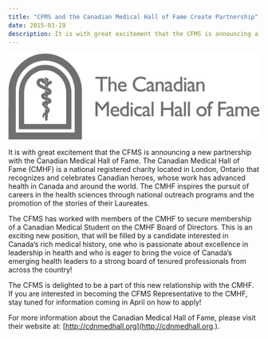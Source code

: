 ```yaml
---
title: "CFMS and the Canadian Medical Hall of Fame Create Partnership"
date: 2015-03-19
description: It is with great excitement that the CFMS is announcing a new partnership with the Canadian Medical Hall of Fame. The Canadian Medical Hall of Fame (CMHF) is a national registered charity located in London, Ontario that recognizes and celebrates Canadian heroes, whose work has advanced health in Canada and around the world.
---
```


<img class="right" src="/images/news-images/CMHF.png">

It is with great excitement that the CFMS is announcing a new partnership with the Canadian Medical Hall of Fame. The Canadian Medical Hall of Fame (CMHF) is a national registered charity located in London, Ontario that recognizes and celebrates Canadian heroes, whose work has advanced health in Canada and around the world. The CMHF inspires the pursuit of careers in the health sciences through national outreach programs and the promotion of the stories of their Laureates.

The CFMS has worked with members of the CMHF to secure membership of a Canadian Medical Student on the CMHF Board of Directors. This is an exciting new position, that will be filled by a candidate interested in Canada’s rich medical history, one who is passionate about excellence in leadership in health and who is eager to bring the voice of Canada’s emerging health leaders to a strong board of tenured professionals from across the country!

The CFMS is delighted to be a part of this new relationship with the CMHF. If you are interested in becoming the CFMS Representative to the CMHF, stay tuned for information coming in April on how to apply!

For more information about the Canadian Medical Hall of Fame, please visit their website at: [http://cdnmedhall.org](http://cdnmedhall.org.).